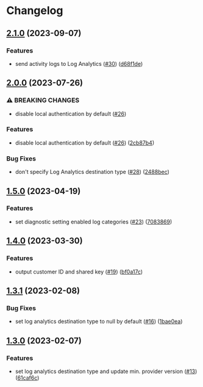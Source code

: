 # Changelog

## [2.1.0](https://github.com/equinor/terraform-azurerm-log-analytics/compare/v2.0.0...v2.1.0) (2023-09-07)


### Features

* send activity logs to Log Analytics ([#30](https://github.com/equinor/terraform-azurerm-log-analytics/issues/30)) ([d68f1de](https://github.com/equinor/terraform-azurerm-log-analytics/commit/d68f1de8f10337bac77cfb762a3fe8342690a175))

## [2.0.0](https://github.com/equinor/terraform-azurerm-log-analytics/compare/v1.5.0...v2.0.0) (2023-07-26)


### ⚠ BREAKING CHANGES

* disable local authentication by default ([#26](https://github.com/equinor/terraform-azurerm-log-analytics/issues/26))

### Features

* disable local authentication by default ([#26](https://github.com/equinor/terraform-azurerm-log-analytics/issues/26)) ([2cb87b4](https://github.com/equinor/terraform-azurerm-log-analytics/commit/2cb87b49a04044ed3faefef487c9862e094ee382))


### Bug Fixes

* don't specify Log Analytics destination type ([#28](https://github.com/equinor/terraform-azurerm-log-analytics/issues/28)) ([2488bec](https://github.com/equinor/terraform-azurerm-log-analytics/commit/2488becb33e484e064fc23c4603c3d4484a86f46))

## [1.5.0](https://github.com/equinor/terraform-azurerm-log-analytics/compare/v1.4.0...v1.5.0) (2023-04-19)


### Features

* set diagnostic setting enabled log categories ([#23](https://github.com/equinor/terraform-azurerm-log-analytics/issues/23)) ([7083869](https://github.com/equinor/terraform-azurerm-log-analytics/commit/708386906c92200291191a5f7d63fec370776940))

## [1.4.0](https://github.com/equinor/terraform-azurerm-log-analytics/compare/v1.3.1...v1.4.0) (2023-03-30)


### Features

* output customer ID and shared key ([#19](https://github.com/equinor/terraform-azurerm-log-analytics/issues/19)) ([bf0a17c](https://github.com/equinor/terraform-azurerm-log-analytics/commit/bf0a17cf1593798382cf187640295d826e10a2fb))

## [1.3.1](https://github.com/equinor/terraform-azurerm-log-analytics/compare/v1.3.0...v1.3.1) (2023-02-08)


### Bug Fixes

* set log analytics destination type to null by default ([#16](https://github.com/equinor/terraform-azurerm-log-analytics/issues/16)) ([1bae0ea](https://github.com/equinor/terraform-azurerm-log-analytics/commit/1bae0eabbb9ea0cf7d7c580713c3d692d5cb7222))

## [1.3.0](https://github.com/equinor/terraform-azurerm-log-analytics/compare/v1.2.0...v1.3.0) (2023-02-07)


### Features

* set log analytics destination type and update min. provider version ([#13](https://github.com/equinor/terraform-azurerm-log-analytics/issues/13)) ([61caf6c](https://github.com/equinor/terraform-azurerm-log-analytics/commit/61caf6c605e8a0d8e1087908953d595b248fe786))
